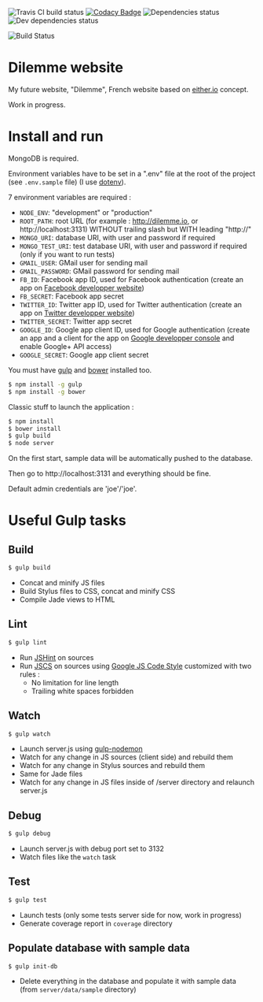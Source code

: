 ![Travis CI build status](https://img.shields.io/travis/BenjaminBini/dilemme.svg)
[![Codacy Badge](https://api.codacy.com/project/badge/grade/1e5df5cd42d64c61ac11d2a152f7fa83)](https://www.codacy.com/app/benjamin_6/dilemme)
![Dependencies status](https://david-dm.org/benjaminbini/dilemme.svg)
![Dev dependencies status](https://david-dm.org/benjaminbini/dilemme/dev-status.svg)

![Build Status](https://codeship.com/projects/fe21adf0-1f10-0133-8b98-7a1057e16cf4/status?branch=master) 

# Dilemme website

My future website, "Dilemme", French website based on [either.io](http://either.io) concept.

Work in progress.

# Install and run

MongoDB is required.

Environment variables have to be set in a ".env" file at the root of the project (see `.env.sample` file) (I use [dotenv](https://github.com/motdotla/dotenv)).


7 environment variables are required :

* `NODE_ENV`: "development" or "production"
* `ROOT_PATH`: root URL (for example : http://dilemme.io, or http://localhost:3131) WITHOUT trailing slash but WITH leading "http://"
* `MONGO_URI`: database URI, with user and password if required
* `MONGO_TEST_URI`: test database URI, with user and password if required (only if you want to run tests)
* `GMAIL_USER`: GMail user for sending mail
* `GMAIL_PASSWORD`: GMail password for sending mail
* `FB_ID`: Facebook app ID, used for Facebook authentication (create an app on [Facebook developper website](https://developers.facebook.com/))
* `FB_SECRET`: Facebook app secret
* `TWITTER_ID`: Twitter app ID, used for Twitter authentication (create an app on [Twitter developper website](https://apps.twitter.com/))
* `TWITTER_SECRET`: Twitter app secret
* `GOOGLE_ID`: Google app client ID, used for Google authentication (create an app and a client for the app on [Google developper console](https://console.developers.google.com/) and enable Google+ API access)
* `GOOGLE_SECRET`: Google app client secret

You must have [gulp](http://gulpjs.com/) and [bower](http://bower.io/) installed too.
```sh
$ npm install -g gulp
$ npm install -g bower
```

Classic stuff to launch the application : 

```sh
$ npm install
$ bower install
$ gulp build
$ node server
```
On the first start, sample data will be automatically pushed to the database.

Then go to http://localhost:3131 and everything should be fine.

Default admin credentials are 'joe'/'joe'.

# Useful Gulp tasks

## Build

```sh
$ gulp build
```

* Concat and minify JS files
* Build Stylus files to CSS, concat and minify CSS
* Compile Jade views to HTML

## Lint

```sh
$ gulp lint
```

* Run [JSHint](http://jshint.com/docs/) on sources
* Run [JSCS](http://jscs.info/) on sources using [Google JS Code Style](https://google-styleguide.googlecode.com/svn/trunk/javascriptguide.xml) customized with two rules :
	* No limitation for line length
	* Trailing white spaces forbidden

## Watch

```sh
$ gulp watch
```

* Launch server.js using [gulp-nodemon](https://github.com/JacksonGariety/gulp-nodemon)
* Watch for any change in JS sources (client side) and rebuild them
* Watch for any change in Stylus sources and rebuild them
* Same for Jade files
* Watch for any change in JS files inside of /server directory and relaunch server.js

## Debug

```sh
$ gulp debug
```

* Launch server.js with debug port set to 3132
* Watch files like the `watch` task

## Test

```sh
$ gulp test
```

* Launch tests (only some tests server side for now, work in progress)
* Generate coverage report in `coverage` directory

## Populate database with sample data

```sh
$ gulp init-db
```

* Delete everything in the database and populate it with sample data (from `server/data/sample` directory)
